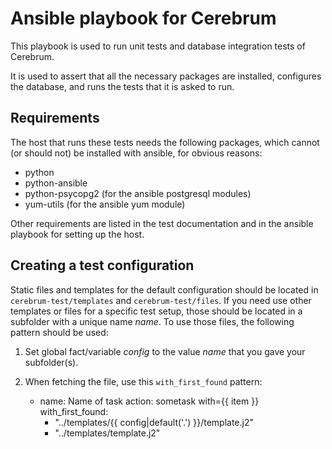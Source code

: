 # Ansible playbook for Cerebrum

This playbook is used to run unit tests and database integration tests of
Cerebrum.

It is used to assert that all the necessary packages are installed, configures
the database, and runs the tests that it is asked to run.

## Requirements

The host that runs these tests needs the following packages, which cannot (or
should not) be installed with ansible, for obvious reasons:

- python
- python-ansible
- python-psycopg2 (for the ansible postgresql modules)
- yum-utils (for the ansible yum module)

Other requirements are listed in the test documentation and in the ansible
playbook for setting up the host.


## Creating a test configuration

Static files and templates for the default configuration should be located in
`cerebrum-test/templates` and `cerebrum-test/files`. If you need use other
templates or files for a specific test setup, those should be located in a
subfolder with a unique name *name*. To use those files, the following pattern
should be used:

1. Set global fact/variable *config* to the value *name* that you gave your
   subfolder(s).
2. When fetching the file, use this `with_first_found` pattern:

    - name: Name of task
      action: sometask with={{ item }}
      with_first_found:
        - "../templates/{{ config|default('.') }}/template.j2"
        - "../templates/template.j2"

